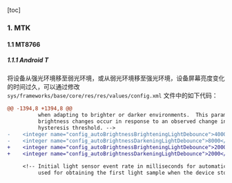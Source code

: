 [toc]

### 1. MTK

#### 1.1 MT8766

##### 1.1.1 Android T

将设备从强光环境移至弱光环境，或从弱光环境移至强光环境，设备屏幕亮度变化的时间过久，可以通过修改 `sys/frameworks/base/core/res/res/values/config.xml` 文件中的如下代码：

```diff
@@ -1394,8 +1394,8 @@
          when adapting to brighter or darker environments.  This parameter controls how quickly
          brightness changes occur in response to an observed change in light level that exceeds the
          hysteresis threshold. -->
-    <integer name="config_autoBrightnessBrighteningLightDebounce">4000</integer>
-    <integer name="config_autoBrightnessDarkeningLightDebounce">8000</integer>
+    <integer name="config_autoBrightnessBrighteningLightDebounce">2000</integer>
+    <integer name="config_autoBrightnessDarkeningLightDebounce">2000</integer>
 
     <!-- Initial light sensor event rate in milliseconds for automatic brightness control. This is
          used for obtaining the first light sample when the device stops dozing.
```

